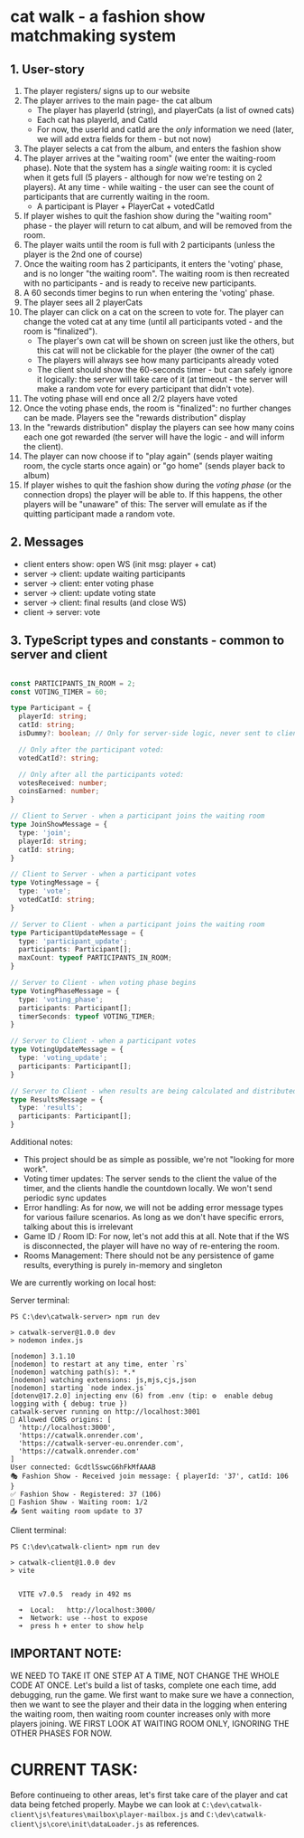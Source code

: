 

# cat walk - a fashion show matchmaking system

## 1. User-story
1. The player registers/ signs up to our website
2. The player arrives to the main page- the cat album
	- The player has playerId (string), and playerCats (a list of owned cats)
	- Each cat has playerId, and CatId
	- For now, the userId and catId are the *only* information we need (later, we will add extra fields for them - but not now)
3. The player selects a cat from the album, and enters the fashion show
4. The player arrives at the "waiting room" (we enter the waiting-room phase). Note that the system has a *single* waiting room: it is cycled when it gets full (5 players - although for now we're testing on 2 players). At any time - while waiting - the user can see the count of participants that are currently waiting in the room.
	-	A participant is Player + PlayerCat + votedCatId
5. If player wishes to quit the fashion show during the "waiting room" phase - the player will return to cat album, and will be removed from the room.
6. The player waits until the room is full with 2 participants (unless the player is the 2nd one of course)
7. Once the waiting room has 2 participants, it enters the 'voting' phase, and is no longer "the waiting room". The waiting room is then recreated with no participants - and is ready to receive new participants.
8. A 60 seconds timer begins to run when entering the 'voting' phase.
8. The player sees all 2 playerCats
9. The player can click on a cat on the screen to vote for. The player can change the voted cat at any time (until all participants voted - and the room is "finalized").
	- The player's own cat will be shown on screen just like the others, but this cat will not be clickable for the player (the owner of the cat)
	- The players will always see how many participants already voted
	- The client should show the 60-seconds timer - but can safely ignore it logically: the server will take care of it (at timeout - the server will make a random vote for every participant that didn't vote).
10. The voting phase will end once all 2/2 players have voted
11. Once the voting phase ends, the room is "finalized": no further changes can be made. Players see the "rewards distribution" display
12. In the "rewards distribution" display the players can see how many coins each one got rewarded (the server will have the logic - and will inform the client).
13. The player can now choose if to "play again" (sends player waiting room, the cycle starts once again) or "go home" (sends player back to album)
14. If player wishes to quit the fashion show during the *voting phase* (or the connection drops) the player will be able to. If this happens, the other players will be "unaware" of this: The server will emulate as if the quitting participant made a random vote.

## 2. Messages
- client enters show: open WS (init msg: player + cat)
- server -> client: update waiting participants
- server -> client: enter voting phase
- server -> client: update voting state
- server -> client: final results (and close WS)
- client -> server: vote

## 3. TypeScript types and constants - common to server and client

```typescript

const PARTICIPANTS_IN_ROOM = 2;
const VOTING_TIMER = 60;

type Participant = {
  playerId: string;
  catId: string;
  isDummy?: boolean; // Only for server-side logic, never sent to client

  // Only after the participant voted:
  votedCatId?: string;

  // Only after all the participants voted:
  votesReceived: number;
  coinsEarned: number;
}

// Client to Server - when a participant joins the waiting room
type JoinShowMessage = {
  type: 'join';
  playerId: string;
  catId: string;
}

// Client to Server - when a participant votes
type VotingMessage = {
  type: 'vote';
  votedCatId: string;
}

// Server to Client - when a participant joins the waiting room
type ParticipantUpdateMessage = {
  type: 'participant_update';
  participants: Participant[];
  maxCount: typeof PARTICIPANTS_IN_ROOM;
}

// Server to Client - when voting phase begins
type VotingPhaseMessage = {
  type: 'voting_phase';
  participants: Participant[];
  timerSeconds: typeof VOTING_TIMER;
}

// Server to Client - when a participant votes
type VotingUpdateMessage = {
  type: 'voting_update';
  participants: Participant[];
}

// Server to Client - when results are being calculated and distributed (results phase begins)
type ResultsMessage = {
  type: 'results';
  participants: Participant[];
}
```



Additional notes:
- This project should be as simple as possible, we're not "looking for more work". 
- Voting timer updates: The server sends to the client the value of the timer, and the clients handle the countdown locally. We won't send periodic sync updates
- Error handling: As for now, we will not be adding error message types for various failure scenarios. As long as we don't have specific errors, talking about this is irrelevant
- Game ID / Room ID: For now, let's not add this at all. Note that if the WS is disconnected, the player will have no way of re-entering the room.
- Rooms Management: There should not be any persistence of game results, everything is purely in-memory and singleton

We are currently working on local host:

Server terminal:
```
PS C:\dev\catwalk-server> npm run dev

> catwalk-server@1.0.0 dev
> nodemon index.js

[nodemon] 3.1.10
[nodemon] to restart at any time, enter `rs`
[nodemon] watching path(s): *.*
[nodemon] watching extensions: js,mjs,cjs,json
[nodemon] starting `node index.js`
[dotenv@17.2.0] injecting env (6) from .env (tip: ⚙️  enable debug logging with { debug: true })
catwalk-server running on http://localhost:3001
🔧 Allowed CORS origins: [
  'http://localhost:3000',
  'https://catwalk.onrender.com',
  'https://catwalk-server-eu.onrender.com',
  'https://catwalk.onrender.com'
]
User connected: GcdtlSswcG6hFkMfAAAB
🎭 Fashion Show - Received join message: { playerId: '37', catId: 106 }
✅ Fashion Show - Registered: 37 (106)
👥 Fashion Show - Waiting room: 1/2
📤 Sent waiting room update to 37
```

Client terminal:
```
PS C:\dev\catwalk-client> npm run dev

> catwalk-client@1.0.0 dev
> vite


  VITE v7.0.5  ready in 492 ms

  ➜  Local:   http://localhost:3000/
  ➜  Network: use --host to expose
  ➜  press h + enter to show help
```

## IMPORTANT NOTE: 
WE NEED TO TAKE IT ONE STEP AT A TIME, NOT CHANGE THE WHOLE CODE AT ONCE. Let's build a list of tasks, complete one each time, add debugging, run the game. We first want to make sure we have a connection, then we want to see the player and their data in the logging when entering the waiting room, then waiting room counter increases only with more players joining. WE FIRST LOOK AT WAITING ROOM ONLY, IGNORING THE OTHER PHASES FOR NOW.


# CURRENT TASK:

Before continueing to other areas, let's first take care of the player and cat data being fetched properly. Maybe we can look at `C:\dev\catwalk-client\js\features\mailbox\player-mailbox.js` and `C:\dev\catwalk-client\js\core\init\dataLoader.js` as references.

